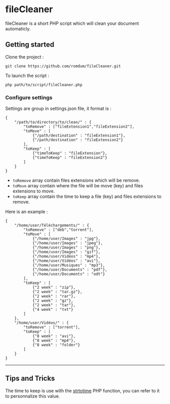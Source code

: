 # fileCleaner

fileCleaner is a short PHP script which will clean your document automaticly.


## Getting started

Clone the project : 

```
git clone https://github.com/romdum/fileCleaner.git
```

To launch the script :

```
php path/to/script/fileCleaner.php
```

### Configure settings

Settings are group in settings.json file, it format is :

```
{
    "/path/to/directory/to/clean/" : {
        "toRemove" : ["fileExtension1","fileExtension2"],
        "toMove" : [
            {"/path/destination" : "fileExtension1"},
            {"/path/destination" : "fileExtension2"}
        ],
        "toKeep" : [
            {"timeToKeep" : "fileExtension"},
            {"timeToKeep" : "fileExtension2"}
        ]
    }
}
```

* `toRemove` array contain files extensions which will be remove.
* `toMove` array contain where the file will be move (key) and files extensions to move.
* `toKeep` array contain the time to keep a file (key) and files extensions to remove.

Here is an example : 

```
{
    "/home/user/Téléchargements/" : {
        "toRemove" : ["deb","torrent"],
        "toMove" : [
            {"/home/user/Images" : "jpg"},
            {"/home/user/Images" : "jpeg"},
            {"/home/user/Images" : "png"},
            {"/home/user/Images" : "gif"},
            {"/home/user/Vidéos" : "mp4"},
            {"/home/user/Vidéos" : "avi"},
            {"/home/user/Musiques" : "mp3"},
            {"/home/user/Documents" : "pdf"},
            {"/home/user/Documents" : "odt"}
        ],
        "toKeep" : [
            {"2 week" : "zip"},
            {"2 week" : "tar.gz"},
            {"2 week" : "rar"},
            {"2 week" : "gz"},
            {"2 week" : "tar"},
            {"4 week" : "txt"}
        ]
    },
    "/home/user/Vidéos/" : {
        "toRemove" : ["torrent"],
        "toKeep" : [
            {"8 week" : "avi"},
            {"8 week" : "mp4"},
            {"8 week" : "folder"}
        ]
    }
}

```
------------

## Tips and Tricks

The time to keep is use with the [strtotime](http://php.net/manual/en/function.strtotime.php) PHP function, you can refer to it to personnalize this value.

